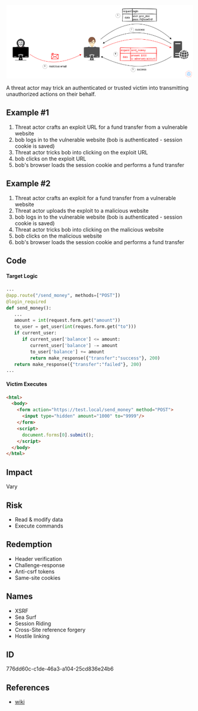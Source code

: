 <p align="center"> <img src="https://raw.githubusercontent.com/qeeqbox/cross-site-request-forgery/main/cross-site-request-forgery.png"></p>

A threat actor may trick an authenticated or trusted victim into transmitting unauthorized actions on their behalf.

## Example #1
1. Threat actor crafts an exploit URL for a fund transfer from a vulnerable website
2. bob logs in to the vulnerable website (bob is authenticated - session cookie is saved)
3. Threat actor tricks bob into clicking on the exploit URL
4. bob clicks on the exploit URL
5. bob's browser loads the session cookie and performs a fund transfer

## Example #2
1. Threat actor crafts an exploit for a fund transfer from a vulnerable website
2. Threat actor uploads the exploit to a malicious website
3. bob logs in to the vulnerable website (bob is authenticated - session cookie is saved)
4. Threat actor tricks bob into clicking on the malicious website
5. bob clicks on the malicious website
6. bob's browser loads the session cookie and performs a fund transfer

## Code
#### Target Logic
```py
...
@app.route("/send_money", methods=["POST"])
@login_required
def send_money():
   ...
   amount = int(request.form.get("amount"))
   to_user = get_user(int(reques.form.get("to")))
   if current_user:
      if current_user['balance'] <= amount:
         current_user['balance'] -= amount
         to_user['balance'] += amount
         return make_response({"transfer":"success"}, 200)
   return make_response({"transfer":"failed"}, 200)
...
```

#### Victim Executes
```html
<html>
  <body>
    <form action="https://test.local/send_money" method="POST">
      <input type="hidden" amount="1000" to="9999"/>
    </form>
    <script>
      document.forms[0].submit();
    </script>
  </body>
</html>
```

## Impact
Vary

## Risk
- Read & modify data
- Execute commands

## Redemption
- Header verification
- Challenge-response
- Anti-csrf tokens
- Same-site cookies

## Names
 - XSRF
 - Sea Surf
 - Session Riding
 - Cross-Site reference forgery
 - Hostile linking

## ID
776dd60c-c1de-46a3-a104-25cd836e24b6

## References
- [wiki](https://en.wikipedia.org/wiki/cross-site_request_forgery)
